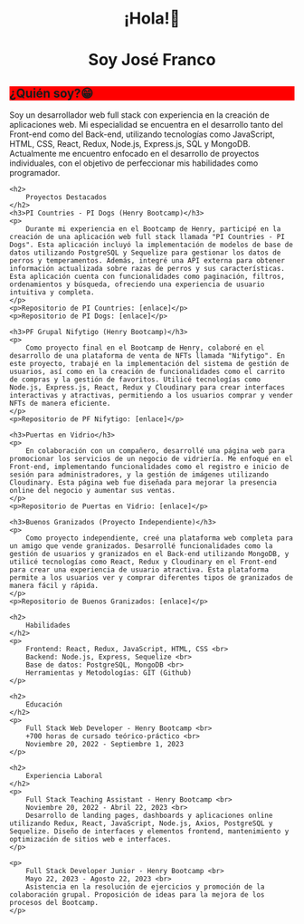 <div id="header" align="center">
    <h1>
        ¡Hola!👋
    </h1>
    <h1>
        Soy José Franco
    </h1>
</div>

<div id="body">
    <h2 style="background-color: red;">
        ¿Quién soy?😁
    </h2>
    <p>
        Soy un desarrollador web full stack con experiencia en la creación de aplicaciones web. Mi especialidad se encuentra en el desarrollo tanto del Front-end como del Back-end, utilizando tecnologías como JavaScript, HTML, CSS, React, Redux, Node.js, Express.js, SQL y MongoDB. Actualmente me encuentro enfocado en el desarrollo de proyectos individuales, con el objetivo de perfeccionar mis habilidades como programador.
    </p>

    <h2>
        Proyectos Destacados
    </h2>
    <h3>PI Countries - PI Dogs (Henry Bootcamp)</h3>
    <p>
        Durante mi experiencia en el Bootcamp de Henry, participé en la creación de una aplicación web full stack llamada "PI Countries - PI Dogs". Esta aplicación incluyó la implementación de modelos de base de datos utilizando PostgreSQL y Sequelize para gestionar los datos de perros y temperamentos. Además, integré una API externa para obtener información actualizada sobre razas de perros y sus características. Esta aplicación cuenta con funcionalidades como paginación, filtros, ordenamientos y búsqueda, ofreciendo una experiencia de usuario intuitiva y completa.
    </p>
    <p>Repositorio de PI Countries: [enlace]</p>
    <p>Repositorio de PI Dogs: [enlace]</p>

    <h3>PF Grupal Nifytigo (Henry Bootcamp)</h3>
    <p>
        Como proyecto final en el Bootcamp de Henry, colaboré en el desarrollo de una plataforma de venta de NFTs llamada "Nifytigo". En este proyecto, trabajé en la implementación del sistema de gestión de usuarios, así como en la creación de funcionalidades como el carrito de compras y la gestión de favoritos. Utilicé tecnologías como Node.js, Express.js, React, Redux y Cloudinary para crear interfaces interactivas y atractivas, permitiendo a los usuarios comprar y vender NFTs de manera eficiente.
    </p>
    <p>Repositorio de PF Nifytigo: [enlace]</p>

    <h3>Puertas en Vidrio</h3>
    <p>
        En colaboración con un compañero, desarrollé una página web para promocionar los servicios de un negocio de vidriería. Me enfoqué en el Front-end, implementando funcionalidades como el registro e inicio de sesión para administradores, y la gestión de imágenes utilizando Cloudinary. Esta página web fue diseñada para mejorar la presencia online del negocio y aumentar sus ventas.
    </p>
    <p>Repositorio de Puertas en Vidrio: [enlace]</p>

    <h3>Buenos Granizados (Proyecto Independiente)</h3>
    <p>
        Como proyecto independiente, creé una plataforma web completa para un amigo que vende granizados. Desarrollé funcionalidades como la gestión de usuarios y granizados en el Back-end utilizando MongoDB, y utilicé tecnologías como React, Redux y Cloudinary en el Front-end para crear una experiencia de usuario atractiva. Esta plataforma permite a los usuarios ver y comprar diferentes tipos de granizados de manera fácil y rápida.
    </p>
    <p>Repositorio de Buenos Granizados: [enlace]</p>

    <h2>
        Habilidades
    </h2>
    <p>
        Frontend: React, Redux, JavaScript, HTML, CSS <br>
        Backend: Node.js, Express, Sequelize <br>
        Base de datos: PostgreSQL, MongoDB <br>
        Herramientas y Metodologías: GIT (Github)
    </p>

    <h2>
        Educación
    </h2>
    <p>
        Full Stack Web Developer - Henry Bootcamp <br>
        +700 horas de cursado teórico-práctico <br>
        Noviembre 20, 2022 - Septiembre 1, 2023
    </p>

    <h2>
        Experiencia Laboral
    </h2>
    <p>
        Full Stack Teaching Assistant - Henry Bootcamp <br>
        Noviembre 20, 2022 - Abril 22, 2023 <br>
        Desarrollo de landing pages, dashboards y aplicaciones online utilizando Redux, React, JavaScript, Node.js, Axios, PostgreSQL y Sequelize. Diseño de interfaces y elementos frontend, mantenimiento y optimización de sitios web e interfaces.
    </p>

    <p>
        Full Stack Developer Junior - Henry Bootcamp <br>
        Mayo 22, 2023 - Agosto 22, 2023 <br>
        Asistencia en la resolución de ejercicios y promoción de la colaboración grupal. Proposición de ideas para la mejora de los procesos del Bootcamp.
    </p>
</div>
